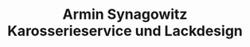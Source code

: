 ---
title: "Armin Synagowitz Karosserieservice und Lackdesign"
url: /hohe-boerde/armin-synagowitz-karosserieservice-und-lackdesign/
shop: Autowerkstatt
---